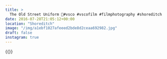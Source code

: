 ```yaml
---
title: >
  The Old Street Uniform 👟#vsco #vscofilm #filmphotography #shoreditch #london #streetphotography #streetfashion
date: 2016-07-28T21:05:12+00:00
location: "Shoreditch"
image: "/img/a1ebf1027afeeed2bde8d2ceaa692982.jpg"
draft: false
instagram: true
---
```


{{<photo src="/img/a1ebf1027afeeed2bde8d2ceaa692982.jpg">}}
